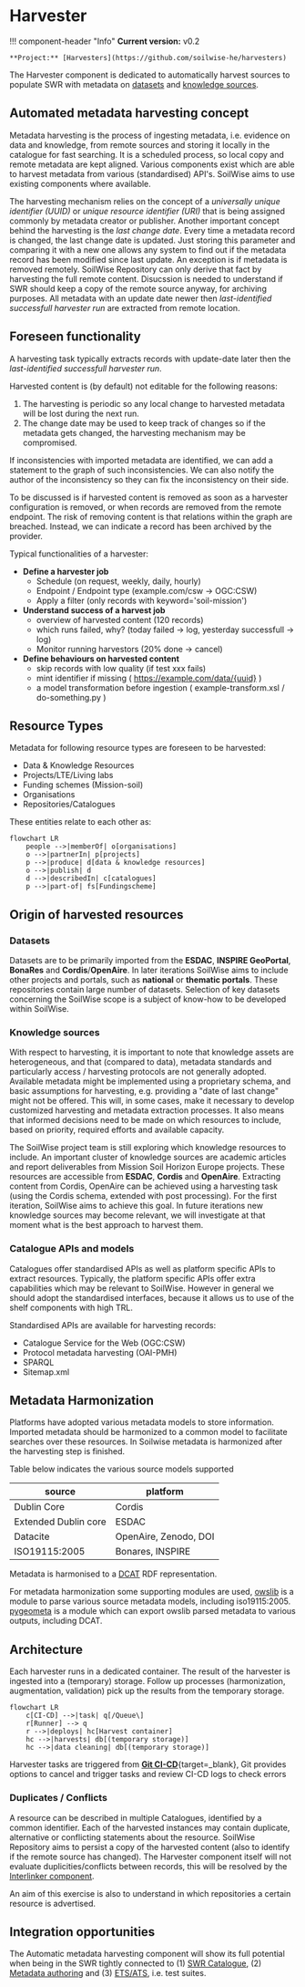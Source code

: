 #  Harvester

!!! component-header "Info"
    **Current version:** v0.2

    **Project:** [Harvesters](https://github.com/soilwise-he/harvesters)

The Harvester component is dedicated to automatically harvest sources to populate SWR with metadata on [datasets](#datasets) and [knowledge sources](#knowledge-sources).

## Automated metadata harvesting concept

Metadata harvesting is the process of ingesting metadata, i.e. evidence on data and knowledge, from remote sources and storing it locally in the catalogue for fast searching. It is a scheduled process, so local copy and remote metadata are kept aligned. Various components exist which are able to harvest metadata from various (standardised) API's. SoilWise aims to use existing components where available.

The harvesting mechanism relies on the concept of a _universally unique identifier (UUID)_ or _unique resource identifier (URI)_ that is being assigned commonly by metadata creator or publisher. Another important concept behind the harvesting is the _last change date_. Every time a metadata record is changed, the last change date is updated. Just storing this parameter and comparing it with a new one allows any system to find out if the metadata record has been modified since last update. An exception is if metadata is removed remotely. SoilWise Repository can only derive that fact by harvesting the full remote content. Disucssion is needed to understand if SWR should keep a copy of the remote source anyway, for archiving purposes. All metadata with an update date newer then _last-identified successfull harvester run_ are extracted from remote location. 

## Foreseen functionality

A harvesting task typically extracts records with update-date later then the _last-identified successfull harvester run_.

Harvested content is (by default) not editable for the following reasons:

1. The harvesting is periodic so any local change to harvested metadata will be lost during the next run.
2. The change date may be used to keep track of changes so if the metadata gets changed, the harvesting mechanism may be compromised.

If inconsistencies with imported metadata are identified, we can add a statement to the graph of such inconsistencies. We can also notify the author of the inconsistency so they can fix the inconsistency on their side.

To be discussed is if harvested content is removed as soon as a harvester configuration is removed, or when records are removed from the remote endpoint. The risk of removing content is that relations within the graph are breached. Instead, we can indicate a record has been archived by the provider.

Typical functionalities of a harvester:

- **Define a harvester job**
    - Schedule (on request, weekly, daily, hourly)
    - Endpoint / Endpoint type (example.com/csw -> OGC:CSW)
    - Apply a filter (only records with keyword='soil-mission')
- **Understand success of a harvest job** 
    - overview of harvested content (120 records)
    - which runs failed, why? (today failed -> log, yesterday successfull -> log)
    - Monitor running harvestors (20% done -> cancel)
- **Define behaviours on harvested content**
    - skip records with low quality (if test xxx fails)
    - mint identifier if missing ( https://example.com/data/{uuid} )
    - a model transformation before ingestion ( example-transform.xsl / do-something.py )

## Resource Types

Metadata for following resource types are foreseen to be harvested:

- Data & Knowledge Resources 
- Projects/LTE/Living labs
- Funding schemes (Mission-soil)
- Organisations
- Repositories/Catalogues

These entities relate to each other as:

``` mermaid
flowchart LR
    people -->|memberOf| o[organisations] 
    o -->|partnerIn| p[projects]
    p -->|produce| d[data & knowledge resources]
    o -->|publish| d
    d -->|describedIn| c[catalogues]
    p -->|part-of| fs[Fundingscheme]
```

## Origin of harvested resources

### Datasets

Datasets are to be primarily imported from the **ESDAC**, **INSPIRE GeoPortal**, **BonaRes** and **Cordis**/**OpenAire**. In later iterations SoilWise aims to include other projects and portals, such as **national** or **thematic portals**. These repositories contain large number of datasets. Selection of key datasets concerning the SoilWise scope is a subject of know-how to be developed within SoilWise.

### Knowledge sources

With respect to harvesting, it is important to note that knowledge assets are heterogeneous, and that (compared to data), metadata standards and particularly access / harvesting protocols are not generally adopted. Available metadata might be implemented using a proprietary schema, and basic assumptions for harvesting, e.g. providing a "date of last change" might not be offered. This will, in some cases, make it necessary to develop customized harvesting and metadata extraction processes. It also means that informed decisions need to be made on which resources to include, based on priority, required efforts and available capacity.

The SoilWise project team is still exploring which knowledge resources to include. An important cluster of knowledge sources are academic articles and report deliverables from Mission Soil Horizon Europe projects. These resources are accessible from **ESDAC**, **Cordis** and **OpenAire**. Extracting content from Cordis, OpenAire can be achieved using a harvesting task (using the Cordis schema, extended with post processing). For the first iteration, SoilWise aims to achieve this goal. In future iterations new knowledge sources may become relevant, we will investigate at that moment what is the best approach to harvest them.

### Catalogue APIs and models

Catalogues offer standardised APIs as well as platform specific APIs to extract resources. Typically, the platform specific APIs offer extra capabilities which may be relevant to SoilWise. However in general we should adopt the standardised interfaces, because it allows us to use of the shelf components with high TRL.

Standardised APIs are available for harvesting records:

- Catalogue Service for the Web (OGC:CSW)
- Protocol metadata harvesting (OAI-PMH)
- SPARQL
- Sitemap.xml 


## Metadata Harmonization

Platforms have adopted various metadata models to store information. Imported metadata should be harmonized to a common model to facilitate searches over these resources.
In Soilwise metadata is harmonized after the harvesting step is finished. 

Table below indicates the various source models supported

| source | platform |
| --- | --- |
| Dublin Core | Cordis |
| Extended Dublin core | ESDAC |
| Datacite | OpenAire, Zenodo, DOI |
| ISO19115:2005 | Bonares, INSPIRE |

Metadata is harmonised to a [DCAT](https://www.w3.org/TR/vocab-dcat-3/) RDF representation.

For metadata harmonization some supporting modules are used, [owslib](https://owslib.readthedocs.io/en/latest/) is a module to parse various source metadata models, including iso19115:2005. [pygeometa](https://github.com/geopython/pygeometa) is a module which can export owslib parsed metadata to various outputs, including DCAT.


## Architecture

Each harvester runs in a dedicated container. The result of the harvester is ingested into a (temporary) storage.
Follow up processes (harmonization, augmentation, validation) pick up the results from the temporary storage. 

``` mermaid
flowchart LR
    c[CI-CD] -->|task| q[/Queue\]
    r[Runner] --> q
    r -->|deploys| hc[Harvest container]
    hc -->|harvests| db[(temporary storage)]
    hc -->|data cleaning| db[(temporary storage)]
```
Harvester tasks are triggered from [**Git CI-CD**](https://github.com/features/actions){target=_blank}, Git provides options to cancel and trigger tasks and review CI-CD logs to check errors

### Duplicates / Conflicts

A resource can be described in multiple Catalogues, identified by a common identifier. Each of the harvested instances may contain duplicate, alternative or conflicting statements about the resource. SoilWise Repository aims to persist a copy of the harvested content (also to identify if the remote source has changed). The Harvester component itself will not evaluate duplicities/conflicts between records, this will be resolved by the [Interlinker component](interlinker.md). 

An aim of this exercise is also to understand in which repositories a certain resource is advertised.

## Integration opportunities

The Automatic metadata harvesting component will show its full potential when being in the SWR tightly connected to (1) [SWR Catalogue](catalogue.md), (2) [Metadata authoring](metadata_authoring.md) and (3) [ETS/ATS](metadata_validation.md#metadata-etsats-checking), i.e. test suites.




